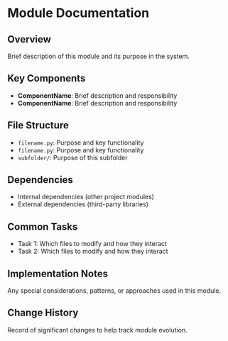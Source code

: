 # Module Documentation

## Overview
Brief description of this module and its purpose in the system.

## Key Components
- **ComponentName**: Brief description and responsibility
- **ComponentName**: Brief description and responsibility

## File Structure
- `filename.py`: Purpose and key functionality
- `filename.py`: Purpose and key functionality
- `subfolder/`: Purpose of this subfolder

## Dependencies
- Internal dependencies (other project modules)
- External dependencies (third-party libraries)

## Common Tasks
- Task 1: Which files to modify and how they interact
- Task 2: Which files to modify and how they interact

## Implementation Notes
Any special considerations, patterns, or approaches used in this module.

## Change History
Record of significant changes to help track module evolution.
